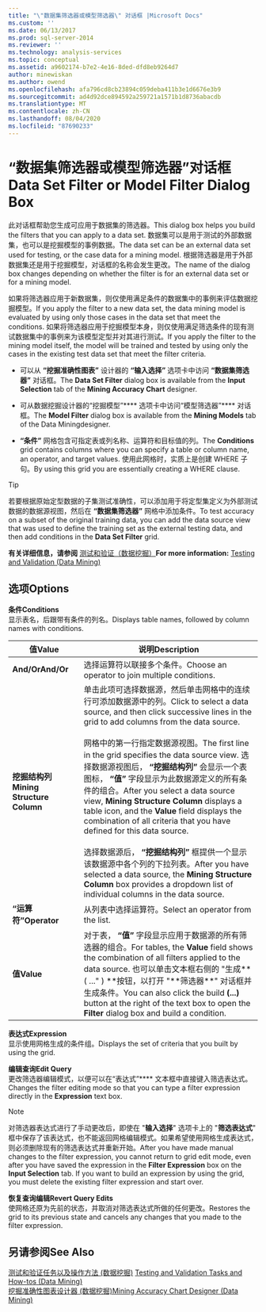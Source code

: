 ```yaml
---
title: "\"数据集筛选器或模型筛选器\" 对话框 |Microsoft Docs"
ms.custom: ''
ms.date: 06/13/2017
ms.prod: sql-server-2014
ms.reviewer: ''
ms.technology: analysis-services
ms.topic: conceptual
ms.assetid: a9602174-b7e2-4e16-8ded-dfd8eb9264d7
author: minewiskan
ms.author: owend
ms.openlocfilehash: afa796cd8cb23894c059deba411b3e1d6676e3b9
ms.sourcegitcommit: ad4d92dce894592a259721a1571b1d8736abacdb
ms.translationtype: MT
ms.contentlocale: zh-CN
ms.lasthandoff: 08/04/2020
ms.locfileid: "87690233"
---
```

# <a name="data-set-filter-or-model-filter-dialog-box"></a><span data-ttu-id="933d8-102">“数据集筛选器或模型筛选器”对话框</span><span class="sxs-lookup"><span data-stu-id="933d8-102">Data Set Filter or Model Filter Dialog Box</span></span>
  <span data-ttu-id="933d8-103">此对话框帮助您生成可应用于数据集的筛选器。</span><span class="sxs-lookup"><span data-stu-id="933d8-103">This dialog box helps you build the filters that you can apply to a data set.</span></span>  <span data-ttu-id="933d8-104">数据集可以是用于测试的外部数据集，也可以是挖掘模型的事例数据。</span><span class="sxs-lookup"><span data-stu-id="933d8-104">The data set can be an external data set used for testing, or the case data for a mining model.</span></span> <span data-ttu-id="933d8-105">根据筛选器是用于外部数据集还是用于挖掘模型，对话框的名称会发生更改。</span><span class="sxs-lookup"><span data-stu-id="933d8-105">The name of the dialog box changes depending on whether the filter is for an external data set or for a mining model.</span></span>  
  
 <span data-ttu-id="933d8-106">如果将筛选器应用于新数据集，则仅使用满足条件的数据集中的事例来评估数据挖掘模型。</span><span class="sxs-lookup"><span data-stu-id="933d8-106">If you apply the filter to a new data set, the data mining model is evaluated by using only those cases in the data set that meet the conditions.</span></span> <span data-ttu-id="933d8-107">如果将筛选器应用于挖掘模型本身，则仅使用满足筛选条件的现有测试数据集中的事例来为该模型定型并对其进行测试。</span><span class="sxs-lookup"><span data-stu-id="933d8-107">If you apply the filter to the mining model itself, the model will be trained and tested by using only the cases in the existing test data set that meet the filter criteria.</span></span>  
  
-   <span data-ttu-id="933d8-108">可以从 **“挖掘准确性图表”** 设计器的 **“输入选择”** 选项卡中访问 **“数据集筛选器”** 对话框。</span><span class="sxs-lookup"><span data-stu-id="933d8-108">The **Data Set Filter** dialog box is available from the **Input Selection** tab of the **Mining Accuracy Chart** designer.</span></span>  
  
-   <span data-ttu-id="933d8-109">可从数据挖掘设计器的“挖掘模型”\*\*\*\* 选项卡中访问“模型筛选器”\*\*\*\* 对话框。</span><span class="sxs-lookup"><span data-stu-id="933d8-109">The **Model Filter** dialog box is available from the **Mining Models** tab of the Data Miningdesigner.</span></span>  
  
-   <span data-ttu-id="933d8-110">**“条件”** 网格包含可指定表或列名称、运算符和目标值的列。</span><span class="sxs-lookup"><span data-stu-id="933d8-110">The **Conditions** grid contains columns where you can specify a table or column name, an operator, and target values.</span></span> <span data-ttu-id="933d8-111">使用此网格时，实质上是创建 WHERE 子句。</span><span class="sxs-lookup"><span data-stu-id="933d8-111">By using this grid you are essentially creating a WHERE clause.</span></span>  
  
> [!TIP]  
>  <span data-ttu-id="933d8-112"> 若要根据原始定型数据的子集测试准确性，可以添加用于将定型集定义为外部测试数据的数据源视图，然后在 **“数据集筛选器”** 网格中添加条件。</span><span class="sxs-lookup"><span data-stu-id="933d8-112">To test accuracy on a subset of the original training data, you can add the data source view that was used to define the training set as the external testing data, and then add conditions in the **Data Set Filter** grid.</span></span>  
  
 <span data-ttu-id="933d8-113">**有关详细信息，请参阅** [测试和验证（数据挖掘）](data-mining/testing-and-validation-data-mining.md)</span><span class="sxs-lookup"><span data-stu-id="933d8-113">**For more information:** [Testing and Validation &#40;Data Mining&#41;](data-mining/testing-and-validation-data-mining.md)</span></span>  
  
## <a name="options"></a><span data-ttu-id="933d8-114">选项</span><span class="sxs-lookup"><span data-stu-id="933d8-114">Options</span></span>  
 <span data-ttu-id="933d8-115">**条件**</span><span class="sxs-lookup"><span data-stu-id="933d8-115">**Conditions**</span></span>  
 <span data-ttu-id="933d8-116">显示表名，后跟带有条件的列名。</span><span class="sxs-lookup"><span data-stu-id="933d8-116">Displays table names, followed by column names with conditions.</span></span>  
  
|<span data-ttu-id="933d8-117">值</span><span class="sxs-lookup"><span data-stu-id="933d8-117">Value</span></span>|<span data-ttu-id="933d8-118">说明</span><span class="sxs-lookup"><span data-stu-id="933d8-118">Description</span></span>|  
|-----------|-----------------|  
|<span data-ttu-id="933d8-119">**And/Or**</span><span class="sxs-lookup"><span data-stu-id="933d8-119">**And/Or**</span></span>|<span data-ttu-id="933d8-120">选择运算符以联接多个条件。</span><span class="sxs-lookup"><span data-stu-id="933d8-120">Choose an operator to join multiple conditions.</span></span>|  
|<span data-ttu-id="933d8-121">**挖掘结构列**</span><span class="sxs-lookup"><span data-stu-id="933d8-121">**Mining Structure Column**</span></span>|<span data-ttu-id="933d8-122">单击此项可选择数据源，然后单击网格中的连续行可添加数据源中的列。</span><span class="sxs-lookup"><span data-stu-id="933d8-122">Click to select a data source, and then click successive lines in the grid to add columns from the data source.</span></span><br /><br /> <span data-ttu-id="933d8-123">网格中的第一行指定数据源视图。</span><span class="sxs-lookup"><span data-stu-id="933d8-123">The first line in the grid specifies the data source view.</span></span> <span data-ttu-id="933d8-124">选择数据源视图后， **“挖掘结构列”** 会显示一个表图标， **“值”** 字段显示为此数据源定义的所有条件的组合。</span><span class="sxs-lookup"><span data-stu-id="933d8-124">After you select a data source view, **Mining Structure Column** displays a table icon, and the **Value** field displays the combination of all criteria that you have defined for this data source.</span></span><br /><br /> <span data-ttu-id="933d8-125">选择数据源后， **“挖掘结构列”** 框提供一个显示该数据源中各个列的下拉列表。</span><span class="sxs-lookup"><span data-stu-id="933d8-125">After you have selected a data source, the **Mining Structure Column** box provides a dropdown list of individual columns in the data source.</span></span>|  
|<span data-ttu-id="933d8-126">**“运算符”**</span><span class="sxs-lookup"><span data-stu-id="933d8-126">**Operator**</span></span>|<span data-ttu-id="933d8-127">从列表中选择运算符。</span><span class="sxs-lookup"><span data-stu-id="933d8-127">Select an operator from the list.</span></span>|  
|<span data-ttu-id="933d8-128">**值**</span><span class="sxs-lookup"><span data-stu-id="933d8-128">**Value**</span></span>|<span data-ttu-id="933d8-129">对于表， **“值”** 字段显示应用于数据源的所有筛选器的组合。</span><span class="sxs-lookup"><span data-stu-id="933d8-129">For tables, the **Value** field shows the combination of all filters applied to the data source.</span></span> <span data-ttu-id="933d8-130">也可以单击文本框右侧的 "生成\*\* ( ..." ) **按钮，以打开 "**筛选器\*\*" 对话框并生成条件。</span><span class="sxs-lookup"><span data-stu-id="933d8-130">You can also click the build **(...)** button at the right of the text box to open the **Filter** dialog box and build a condition.</span></span>|  
  
 <span data-ttu-id="933d8-131">**表达式**</span><span class="sxs-lookup"><span data-stu-id="933d8-131">**Expression**</span></span>  
 <span data-ttu-id="933d8-132">显示使用网格生成的条件组。</span><span class="sxs-lookup"><span data-stu-id="933d8-132">Displays the set of criteria that you built by using the grid.</span></span>  
  
 <span data-ttu-id="933d8-133">**编辑查询**</span><span class="sxs-lookup"><span data-stu-id="933d8-133">**Edit Query**</span></span>  
 <span data-ttu-id="933d8-134">更改筛选器编辑模式，以便可以在“表达式”\*\*\*\* 文本框中直接键入筛选表达式。</span><span class="sxs-lookup"><span data-stu-id="933d8-134">Changes the filter editing mode so that you can type a filter expression directly in the **Expression** text box.</span></span>  
  
> [!NOTE]  
>  <span data-ttu-id="933d8-135">对筛选器表达式进行了手动更改后，即使在 "**输入选择**" 选项卡上的 "**筛选表达式**" 框中保存了该表达式，也不能返回网格编辑模式。如果希望使用网格生成表达式，则必须删除现有的筛选表达式并重新开始。</span><span class="sxs-lookup"><span data-stu-id="933d8-135">After you have made manual changes to the filter expression, you cannot return to grid edit mode, even after you have saved the expression in the **Filter Expression** box on the **Input Selection** tab. If you want to build an expression by using the grid, you must delete the existing filter expression and start over.</span></span>  
  
 <span data-ttu-id="933d8-136">**恢复查询编辑**</span><span class="sxs-lookup"><span data-stu-id="933d8-136">**Revert Query Edits**</span></span>  
 <span data-ttu-id="933d8-137">使网格还原为先前的状态，并取消对筛选表达式所做的任何更改。</span><span class="sxs-lookup"><span data-stu-id="933d8-137">Restores the grid to its previous state and cancels any changes that you made to the filter expression.</span></span>  
  
## <a name="see-also"></a><span data-ttu-id="933d8-138">另请参阅</span><span class="sxs-lookup"><span data-stu-id="933d8-138">See Also</span></span>  
 <span data-ttu-id="933d8-139">[测试和验证任务以及操作方法 &#40;数据挖掘&#41;](data-mining/testing-and-validation-tasks-and-how-tos-data-mining.md) </span><span class="sxs-lookup"><span data-stu-id="933d8-139">[Testing and Validation Tasks and How-tos &#40;Data Mining&#41;](data-mining/testing-and-validation-tasks-and-how-tos-data-mining.md) </span></span>  
 [<span data-ttu-id="933d8-140">挖掘准确性图表设计器 &#40;数据挖掘&#41;</span><span class="sxs-lookup"><span data-stu-id="933d8-140">Mining Accuracy Chart Designer &#40;Data Mining&#41;</span></span>](mining-accuracy-chart-designer-data-mining.md)  
  
  

